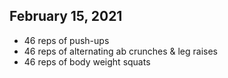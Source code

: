 ## February 15, 2021

- 46 reps of push-ups
- 46 reps of alternating ab crunches & leg raises
- 46 reps of body weight squats
